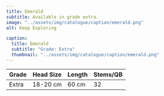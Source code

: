 ```yaml
---
title: Emerald
subtitle: Available in grade extra.
image: "../assets/img/catalogue/caption/emerald.png"
alt: Keep Exploring

caption: 
  title: Emerald
  subtitle: "Grade: Extra"
  thumbnail: "../assets/img/catalogue/caption/emerald.png"
---
```






| Grade | Head Size | Length | Stems/QB |
|-------|-----------|--------|----------|
| Extra |  18-20 cm | 60 cm  |    32    |